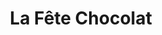 ---
title: "La Fête Chocolat"
url: /pudahuel/la-fete-chocolat-armando-cortinez-norte/
shop: chocolate
---
